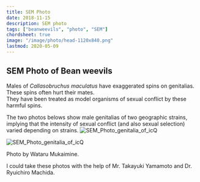 ```yaml
---
title: SEM Photo
date: 2018-11-15
description: SEM photo
tags: ["beanweevils", "photo", "SEM"]
chordsheet: true
image: "/image/photo/head-1120x840.png"
lastmod: 2020-05-09
---
```


## SEM Photo of Bean weevils

Males of _Callasobruchus maculatus_ have exaggerated spins on genitalias. These spins often hurt their mates.  
They have been treated as model organisms of sexual conflict by these harmful spins.  
  
The two photos belows show male genitalias of two geographic strains, implying that the intensity of sexual conflict (and also sexual selection) varied depending on strains.
![SEM_Photo_genitalia_of_icQ](/image/photo/icq-1120x840.png)

![SEM_Photo_genitalia_of_icQ](/image/photo/tqside1-1120x840.png)

Photo by Wataru Mukaimine.

I could take these photos with the help of Mr. Takayuki Yamamoto and Dr. Ryuichiro Machida.

